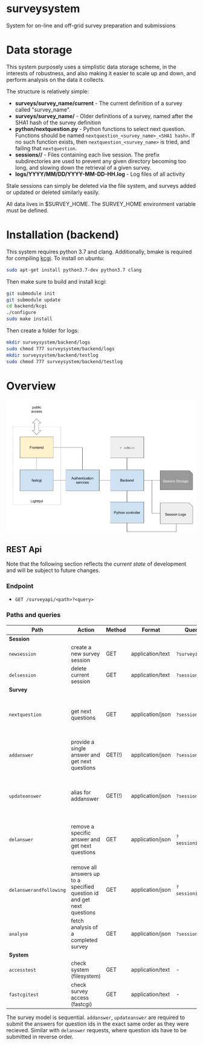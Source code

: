 # surveysystem
System for on-line and off-grid survey preparation and submissions


# Data storage

This system purposely uses a simplistic data storage scheme, in the
interests of robustness, and also making it easier to scale up and down,
and perform analysis on the data it collects.

The structure is relatively simple:

* **surveys/survey_name/current** - The current definition of a survey called "survey_name".
* **surveys/survey_name/<SHA1 hash>** - Older definitions of a survey, named after the SHA1 hash of the survey definition
* **python/nextquestion.py** - Python functions to select next question.  Functions should be named `nextquestion_<survey_name>_<SHA1 hash>`.  If no such function exists, then `nextquestion_<survey_name>` is tried, and failing that `nextquestion`.
* **sessions/<session uuid prefix>/<session uuid>** - Files containing each live session.  The prefix subdirectories are used to
prevent any given directory becoming too long, and slowing down the retrieval of a given survey.
* **logs/YYYY/MM/DD/YYYY-MM-DD-HH.log** - Log files of all activity

Stale sessions can simply be deleted via the file system, and surveys added or updated or deleted similarly easily.

All data lives in $SURVEY_HOME. The SURVEY_HOME environment variable must be defined.

# Installation (backend)

This system requires python 3.7 and clang. Additionally, bmake is required for compiling [kcgi](https://kristaps.bsd.lv/kcgi/index.html). To install on ubuntu:

```bash
sudo apt-get install python3.7-dev python3.7 clang
```

Then make sure to build and install kcgi:

```bash
git submodule init
git submodule update
cd backend/kcgi
./configure
sudo make install
```

Then create a folder for logs:

```bash
mkdir surveysystem/backend/logs
sudo chmod 777 surveysystem/backend/logs
mkdir surveysystem/backend/testlog
sudo chmod 777 surveysystem/backend/testlog
```

# Overview

![](docs/architecture.png)

## REST Api

Note that the following section reflects the *current state* of development and will be subject to future changes.

### Endpoint

 * `GET /surveyapi/<path>?<query>`

### Paths and queries

| Path                    | Action                                                                  | Method | Format           | Query params            | Returns |
| ---                     | ---                                                                     | ---    | ---              | ---                     |  ---       |
| **Session**             |                                                                         |        |                  |                         |         |
| `newsession`            | create a new survey session                                             | GET    | application/text | `?surveyid`             | session id |
| `delsession`            | delete current session                                                  | GET    | application/text | `?sessionid`            | -       |
| **Survey**              |                                                                         |        |                  |                         |         |
| `nextquestion`          | get next questions                                                      | GET    | application/json | `?sessionid`            | `{ next_questions }`<br> array of question objects |
| `addanswer`             | provide a single answer and get next questions                          | GET(!) | application/json | `?sessionid&answer`     | `{ next_questions }`<br> array of question objects |
| `updateanswer`          | alias for addanswer                                                     | GET(!) | application/json | `?sessionid&answer`     | `{ next_questions }`<br> array of question objects |
| `delanswer`             | remove a specific answer and get next questions                         | GET    | application/json | `?sessionid&questionid` | `{ next_questions }`<br> array of *updated* question objects |
| `delanswerandfollowing` | remove all answers up to a specified question id and get next questions | GET    | application/json | `?sessionid&questionid` | `{ next_questions }`<br> array of *updated* question objects |
| `analyse`               | fetch analysis of a completed survey                                    | GET    | application/json | `?sessionid`            | `{ feedback, report}`<br> survey analysis |
| **System**              |                                                                         |        |                  |                         |         |
| `accesstest`            | check system (filesystem)                                       | GET    | application/text | -                       | - |
| `fastcgitest`           | check survey access (fastcgi)                                           | GET    | application/text | -                       | - |

The survey model is sequential. `addanswer`, `updateanswer` are required to submit the answers for question ids in the exact same order as they were recieved. Similar with `delanswer` requests, where question ids have to be submitted in reverse order.
